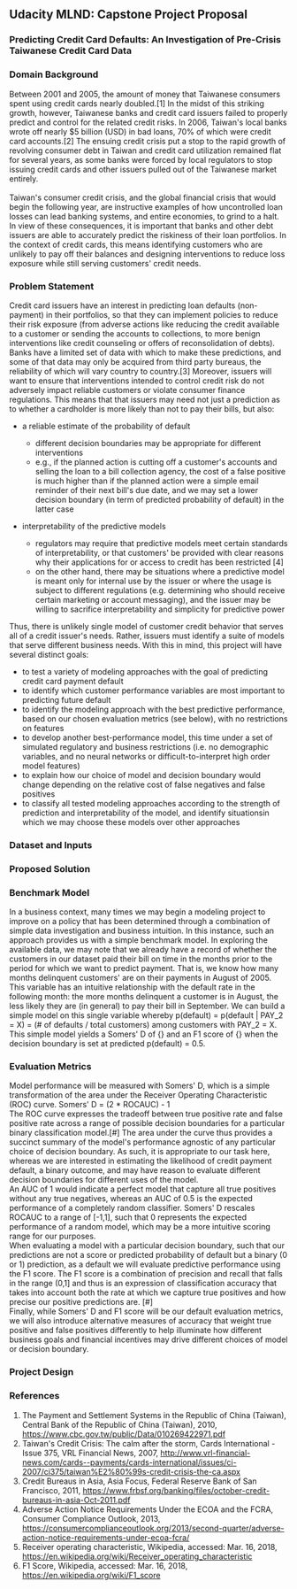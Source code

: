 ## Udacity MLND: Capstone Project Proposal
### Predicting Credit Card Defaults: An Investigation of Pre-Crisis Taiwanese Credit Card Data

### Domain Background </br>
Between 2001 and 2005, the amount of money that Taiwanese consumers spent using credit cards nearly doubled.[1] In the midst of this striking growth, however, Taiwanese banks and credit card issuers failed to properly predict and control for the related credit risks. In 2006, Taiwan's local banks wrote off nearly $5 billion (USD) in bad loans, 70% of which were credit card accounts.[2] The ensuing credit crisis put a stop to the rapid growth of revolving consumer debt in Taiwan and credit card utilization remained flat for several years, as some banks were forced by local regulators to stop issuing credit cards and other issuers pulled out of the Taiwanese market entirely. </br> </br>
Taiwan's consumer credit crisis, and the global financial crisis that would begin the following year, are instructive examples of how uncontrolled loan losses can lead banking systems, and entire economies, to grind to a halt. In view of these consequences, it is important that banks and other debt issuers are able to accurately predict the riskiness of their loan portfolios. In the context of credit cards, this means identifying customers who are unlikely to pay off their balances and designing interventions to reduce loss exposure while still serving customers' credit needs. 
</br> 
### Problem Statement </br>
Credit card issuers have an interest in predicting loan defaults (non-payment) in their portfolios, so that they can implement policies to reduce their risk exposure (from adverse actions like reducing the credit available to a customer or sending the accounts to collections, to more benign interventions like credit counseling or offers of reconsolidation of debts). Banks have a limited set of data with which to make these predictions, and some of that data may only be acquired from third party bureaus, the reliability of which will vary country to country.[3] Moreover, issuers will want to ensure that interventions intended to control credit risk do not adversely impact reliable customers or violate consumer finance regulations. This means that that issuers may need not just a prediction as to whether a cardholder is more likely than not to pay their bills, but also:
* a reliable estimate of the probability of default
  - different decision boundaries may be appropriate for different interventions
  - e.g., if the planned action is cutting off a customer's accounts and selling the loan to a bill collection agency, the cost of a false positive is much higher than if the planned action were a simple email reminder of their next bill's due date, and we may set a lower decision boundary (in term of predicted probability of default) in the latter case

* interpretability of the predictive models 
  - regulators may require that predictive models meet certain standards of interpretability, or that customers' be provided with clear reasons why their applications for or access to credit has been restricted [4]
  - on the other hand, there may be situations where a predictive model is meant only for internal use by the issuer or where the usage is subject to different regulations (e.g. determining who should receive certain marketing or account messaging), and the issuer may be willing to sacrifice interpretability and simplicity for predictive power

Thus, there is unlikely single model of customer credit behavior that serves all of a credit issuer's needs. Rather, issuers must identify a suite of models that serve different business needs. With this in mind, this project will have several distinct goals:
* to test a variety of modeling approaches with the goal of predicting credit card payment default
* to identify which customer performance variables are most important to predicting future default
* to identify the modeling approach with the best predictive performance, based on our chosen evaluation metrics (see below), with no restrictions on features
* to develop another best-performance model, this time under a set of simulated regulatory and business restrictions (i.e. no demographic variables, and no neural networks or difficult-to-interpret high order model features)
* to explain how our choice of model and decision boundary would change depending on the relative cost of false negatives and false positives 
* to classify all tested modeling approaches according to the strength of prediction and interpretability of the model, and identify situationsin which we may choose these models over other approaches 

### Dataset and Inputs 
### Proposed Solution
### Benchmark Model 
In a business context, many times we may begin a modeling project to improve on a policy that has been determined through a combination of simple data investigation and business intuition. In this instance, such an approach provides us with a simple benchmark model. In exploring the available data, we may note that we already have a record of whether the customers in our dataset paid their bill on time in the months prior to the period for which we want to predict payment. That is, we know how many months delinquent customers' are on their payments in August of 2005. This variable has an intuitive relationship with the default rate in the following month: the more months delinquent a customer is in August, the less likely they are (in general) to pay their bill in September. We can build a simple model on this single variable whereby p(default) = p(default | PAY_2 = X) = (# of defaults / total customers) among customers with PAY_2 = X. </br>
This simple model yields a Somers' D of {} and an F1 score of {} when the decision boundary is set at predicted p(default) = 0.5.

### Evaluation Metrics 
Model performance will be measured with Somers' D, which is a simple transformation of the area under the Receiver Operating Characteristic (ROC) curve. Somers' D = (2 * ROCAUC) - 1 </br>
The ROC curve expresses the tradeoff between true positive rate and false positive rate across a range of possible decision boundaries for a particular binary classification model.[#] The area under the curve thus provides a succinct summary of the model's performance agnostic of any particular choice of decision boundary. As such, it is appropriate to our task here, whereas we are interested in estimating the likelihood of credit payment default, a binary outcome, and may have reason to evaluate different decision boundaries for different uses of the model. </br>
An AUC of 1 would indicate a perfect model that capture all true positives without any true negatives, whereas an AUC of 0.5 is the expected performance of a completely random classifier. Somers' D rescales ROCAUC to a range of [-1,1], such that 0 represents the expected performance of a random model, which may be a more intuitive scoring range for our purposes. </br>
When evaluating a model with a particular decision boundary, such that our predictions are not a score or predicted probability of default but a binary (0 or 1) prediction, as a default we will evaluate predictive performance using the F1 score. The F1 score is a combination of precision and recall that falls in the range (0,1] and thus is an expression of classification accuracy that takes into account both the rate at which we capture true positives and how precise our positive predictions are. [#] </br>
Finally, while Somers' D and F1 score will be our default evaluation metrics, we will also introduce alternative measures of accuracy that weight true positive and false positives differently to help illuminate how different business goals and financial incentives may drive different choices of model or decision boundary.  

### Project Design

### References
1. The Payment and Settlement Systems in the Republic of China (Taiwan), Central Bank of the Republic of China (Taiwan), 2010, https://www.cbc.gov.tw/public/Data/010269422971.pdf
2. Taiwan's Credit Crisis: The calm after the storm, Cards International - Issue 375, VRL Financial News, 2007, http://www.vrl-financial-news.com/cards--payments/cards-international/issues/ci-2007/ci375/taiwan%E2%80%99s-credit-crisis-the-ca.aspx
3. Credit Bureaus in Asia, Asia Focus, Federal Reserve Bank of San Francisco, 2011, https://www.frbsf.org/banking/files/october-credit-bureaus-in-asia-Oct-2011.pdf
4. Adverse Action Notice Requirements Under the ECOA and the FCRA, Consumer Compliance Outlook, 2013, https://consumercomplianceoutlook.org/2013/second-quarter/adverse-action-notice-requirements-under-ecoa-fcra/
5. Receiver operating characteristic, Wikipedia, accessed: Mar. 16, 2018, https://en.wikipedia.org/wiki/Receiver_operating_characteristic
6. F1 Score, Wikipedia, accessed: Mar. 16, 2018, https://en.wikipedia.org/wiki/F1_score

